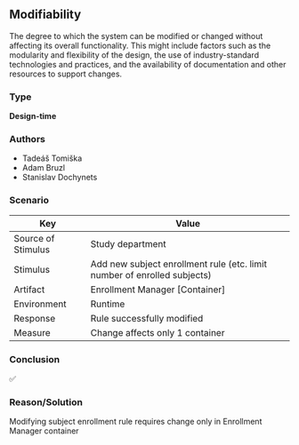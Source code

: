 ## Modifiability

The degree to which the system can be modified or changed without affecting its overall functionality.
This might include factors such as the modularity and flexibility of the design, the use of industry-standard 
technologies and practices, and the availability of documentation and other resources to support changes.

### Type
**Design-time**

### Authors
- Tadeáš Tomiška
- Adam Bruzl
- Stanislav Dochynets

### Scenario

| Key                | Value                                                                    |
|--------------------|--------------------------------------------------------------------------|
| Source of Stimulus | Study department                                                         |
| Stimulus           | Add new subject enrollment rule (etc. limit number of enrolled subjects) |
| Artifact           | Enrollment Manager [Container]                                           |
| Environment        | Runtime                                                                  |
| Response           | Rule successfully modified                                               |
| Measure            | Change affects only 1 container                                          |

### Conclusion
✅

### Reason/Solution
Modifying subject enrollment rule requires change only in Enrollment Manager container

